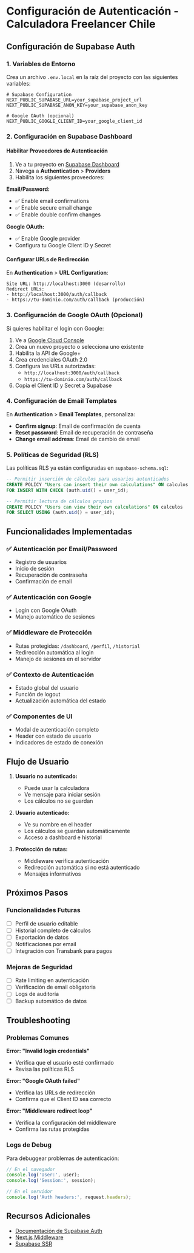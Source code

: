 # Configuración de Autenticación - Calculadora Freelancer Chile

## Configuración de Supabase Auth

### 1. Variables de Entorno

Crea un archivo `.env.local` en la raíz del proyecto con las siguientes variables:

```env
# Supabase Configuration
NEXT_PUBLIC_SUPABASE_URL=your_supabase_project_url
NEXT_PUBLIC_SUPABASE_ANON_KEY=your_supabase_anon_key

# Google OAuth (opcional)
NEXT_PUBLIC_GOOGLE_CLIENT_ID=your_google_client_id
```

### 2. Configuración en Supabase Dashboard

#### Habilitar Proveedores de Autenticación

1. Ve a tu proyecto en [Supabase Dashboard](https://supabase.com/dashboard)
2. Navega a **Authentication** > **Providers**
3. Habilita los siguientes proveedores:

**Email/Password:**
- ✅ Enable email confirmations
- ✅ Enable secure email change
- ✅ Enable double confirm changes

**Google OAuth:**
- ✅ Enable Google provider
- Configura tu Google Client ID y Secret

#### Configurar URLs de Redirección

En **Authentication** > **URL Configuration**:

```
Site URL: http://localhost:3000 (desarrollo)
Redirect URLs: 
- http://localhost:3000/auth/callback
- https://tu-dominio.com/auth/callback (producción)
```

### 3. Configuración de Google OAuth (Opcional)

Si quieres habilitar el login con Google:

1. Ve a [Google Cloud Console](https://console.cloud.google.com/)
2. Crea un nuevo proyecto o selecciona uno existente
3. Habilita la API de Google+ 
4. Crea credenciales OAuth 2.0
5. Configura las URLs autorizadas:
   - `http://localhost:3000/auth/callback`
   - `https://tu-dominio.com/auth/callback`
6. Copia el Client ID y Secret a Supabase

### 4. Configuración de Email Templates

En **Authentication** > **Email Templates**, personaliza:

- **Confirm signup**: Email de confirmación de cuenta
- **Reset password**: Email de recuperación de contraseña
- **Change email address**: Email de cambio de email

### 5. Políticas de Seguridad (RLS)

Las políticas RLS ya están configuradas en `supabase-schema.sql`:

```sql
-- Permitir inserción de cálculos para usuarios autenticados
CREATE POLICY "Users can insert their own calculations" ON calculos
FOR INSERT WITH CHECK (auth.uid() = user_id);

-- Permitir lectura de cálculos propios
CREATE POLICY "Users can view their own calculations" ON calculos
FOR SELECT USING (auth.uid() = user_id);
```

## Funcionalidades Implementadas

### ✅ Autenticación por Email/Password
- Registro de usuarios
- Inicio de sesión
- Recuperación de contraseña
- Confirmación de email

### ✅ Autenticación con Google
- Login con Google OAuth
- Manejo automático de sesiones

### ✅ Middleware de Protección
- Rutas protegidas: `/dashboard`, `/perfil`, `/historial`
- Redirección automática al login
- Manejo de sesiones en el servidor

### ✅ Contexto de Autenticación
- Estado global del usuario
- Función de logout
- Actualización automática del estado

### ✅ Componentes de UI
- Modal de autenticación completo
- Header con estado de usuario
- Indicadores de estado de conexión

## Flujo de Usuario

1. **Usuario no autenticado:**
   - Puede usar la calculadora
   - Ve mensaje para iniciar sesión
   - Los cálculos no se guardan

2. **Usuario autenticado:**
   - Ve su nombre en el header
   - Los cálculos se guardan automáticamente
   - Acceso a dashboard e historial

3. **Protección de rutas:**
   - Middleware verifica autenticación
   - Redirección automática si no está autenticado
   - Mensajes informativos

## Próximos Pasos

### Funcionalidades Futuras
- [ ] Perfil de usuario editable
- [ ] Historial completo de cálculos
- [ ] Exportación de datos
- [ ] Notificaciones por email
- [ ] Integración con Transbank para pagos

### Mejoras de Seguridad
- [ ] Rate limiting en autenticación
- [ ] Verificación de email obligatoria
- [ ] Logs de auditoría
- [ ] Backup automático de datos

## Troubleshooting

### Problemas Comunes

**Error: "Invalid login credentials"**
- Verifica que el usuario esté confirmado
- Revisa las políticas RLS

**Error: "Google OAuth failed"**
- Verifica las URLs de redirección
- Confirma que el Client ID sea correcto

**Error: "Middleware redirect loop"**
- Verifica la configuración del middleware
- Confirma las rutas protegidas

### Logs de Debug

Para debuggear problemas de autenticación:

```javascript
// En el navegador
console.log('User:', user);
console.log('Session:', session);

// En el servidor
console.log('Auth headers:', request.headers);
```

## Recursos Adicionales

- [Documentación de Supabase Auth](https://supabase.com/docs/guides/auth)
- [Next.js Middleware](https://nextjs.org/docs/app/building-your-application/routing/middleware)
- [Supabase SSR](https://supabase.com/docs/guides/auth/server-side/nextjs) 
